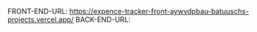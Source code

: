 FRONT-END-URL:  https://expence-tracker-front-aywvdpbau-batuuschs-projects.vercel.app/
BACK-END-URL:
